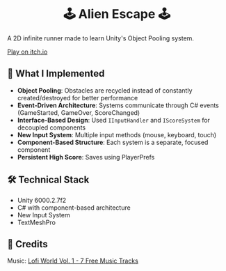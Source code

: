 <div align="center">

# 🕹️ Alien Escape 🕹️

</div>

A 2D infinite runner made to learn Unity's Object Pooling system.

[Play on itch.io](https://manuelggarcia.itch.io/alien-escape)

## 🚀 What I Implemented

- **Object Pooling**: Obstacles are recycled instead of constantly created/destroyed for better performance
- **Event-Driven Architecture**: Systems communicate through C# events (GameStarted, GameOver, ScoreChanged)
- **Interface-Based Design**: Used `IInputHandler` and `IScoreSystem` for decoupled components
- **New Input System**: Multiple input methods (mouse, keyboard, touch)
- **Component-Based Structure**: Each system is a separate, focused component
- **Persistent High Score**: Saves using PlayerPrefs

## 🛠️ Technical Stack

- Unity 6000.2.7f2
- C# with component-based architecture
- New Input System
- TextMeshPro

## 🎵 Credits

Music: [Lofi World Vol. 1 - 7 Free Music Tracks](https://assetstore.unity.com/packages/p/lofi-world-vol-1-7-free-music-tracks-214014)
